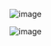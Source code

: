 
![image](https://github.com/user-attachments/assets/5b0b72ad-094a-4dac-b4e8-e9a643777bb6)





![image](https://github.com/user-attachments/assets/1207b9a9-f03f-42fd-a435-de24c55f0314)


